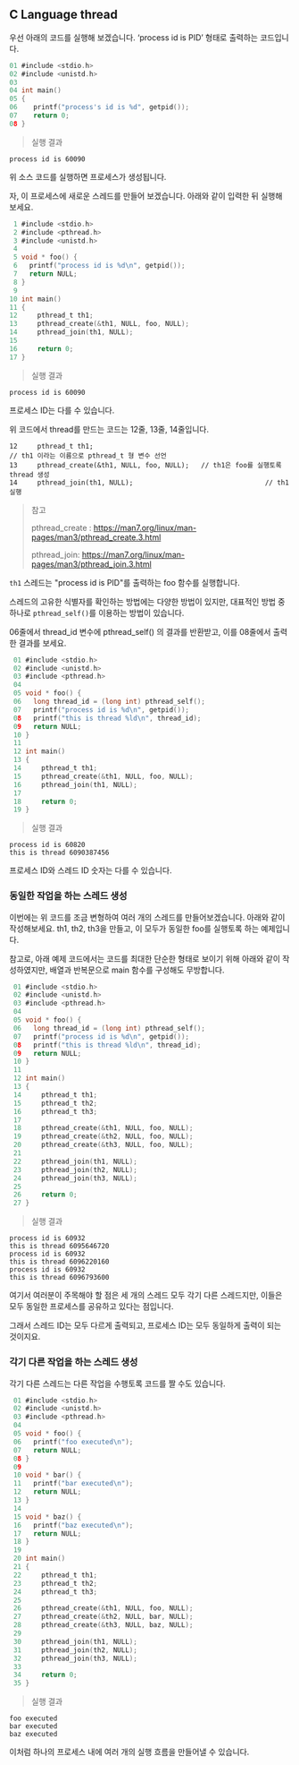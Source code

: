 ## C Language thread


우선 아래의 코드를 실행해 보겠습니다. ‘process id is PID’ 형태로 출력하는 코드입니다.



```c
01 #include <stdio.h>
02 #include <unistd.h>
03 
04 int main()
05 {
06    printf("process's id is %d", getpid());
07    return 0;
08 }
```

> 실행 결과

```
process id is 60090
```

위 소스 코드를 실행하면 프로세스가 생성됩니다. 

자, 이 프로세스에 새로운 스레드를 만들어 보겠습니다. 아래와 같이 입력한 뒤 실행해 보세요.

````c
 1 #include <stdio.h>
 2 #include <pthread.h>
 3 #include <unistd.h>
 4
 5 void * foo() {
 6   printf("process id is %d\n", getpid());
 7   return NULL;
 8 }
 9
10 int main()
11 {
12     pthread_t th1;
13     pthread_create(&th1, NULL, foo, NULL);
14     pthread_join(th1, NULL);
15
16     return 0;
17 }
````

> 실행 결과

```
process id is 60090
```

프로세스 ID는 다를 수 있습니다. 

위 코드에서 thread를 만드는 코드는 12줄, 13줄, 14줄입니다. 

```
12     pthread_t th1;														// th1 이라는 이름으로 pthread_t 형 변수 선언
13     pthread_create(&th1, NULL, foo, NULL); 	// th1은 foo를 실행토록 thread 생성
14     pthread_join(th1, NULL); 								// th1 실행
```

>참고
>
>pthread_create : https://man7.org/linux/man-pages/man3/pthread_create.3.html
>
>pthread_join: https://man7.org/linux/man-pages/man3/pthread_join.3.html

`th1` 스레드는 "process id is PID"를 출력하는 foo 함수를 실행합니다. 

스레드의 고유한 식별자를 확인하는 방법에는 다양한 방법이 있지만, 대표적인 방법 중 하나로 `pthread_self()`를 이용하는 방법이 있습니다.

06줄에서 thread_id 변수에 pthread_self() 의 결과를 반환받고, 이를 08줄에서 출력한 결과를 보세요.

```c
 01 #include <stdio.h>
 02 #include <unistd.h>
 03 #include <pthread.h>
 04
 05 void * foo() {
 06   long thread_id = (long int) pthread_self();
 07   printf("process id is %d\n", getpid());
 08   printf("this is thread %ld\n", thread_id);
 09   return NULL;
 10 }
 11
 12 int main()
 13 {
 14     pthread_t th1;
 15     pthread_create(&th1, NULL, foo, NULL);
 16     pthread_join(th1, NULL);
 17
 18     return 0;
 19 }
```

> 실행 결과

```
process id is 60820
this is thread 6090387456
```

프로세스 ID와 스레드 ID 숫자는 다를 수 있습니다. 



### 동일한 작업을 하는 스레드 생성

이번에는 위 코드를 조금 변형하여 여러 개의 스레드를 만들어보겠습니다. 아래와 같이 작성해보세요. th1, th2, th3을 만들고, 이 모두가 동일한 foo를 실행토록 하는 예제입니다. 

참고로, 아래 예제 코드에서는 코드를 최대한 단순한 형태로 보이기 위해 아래와 같이 작성하였지만, 배열과 반복문으로 main 함수를 구성해도 무방합니다.

```c
 01 #include <stdio.h>
 02 #include <unistd.h>
 03 #include <pthread.h>
 04
 05 void * foo() {
 06   long thread_id = (long int) pthread_self();
 07   printf("process id is %d\n", getpid());
 08   printf("this is thread %ld\n", thread_id);
 09   return NULL;
 10 }
 11
 12 int main()
 13 {
 14     pthread_t th1;
 15     pthread_t th2;
 16     pthread_t th3;
 17
 18     pthread_create(&th1, NULL, foo, NULL);
 19     pthread_create(&th2, NULL, foo, NULL);
 20     pthread_create(&th3, NULL, foo, NULL);
 21
 22     pthread_join(th1, NULL);
 23     pthread_join(th2, NULL);
 24     pthread_join(th3, NULL);
 25
 26     return 0;
 27 }
```



> 실행 결과

```
process id is 60932
this is thread 6095646720
process id is 60932
this is thread 6096220160
process id is 60932
this is thread 6096793600
```

여기서 여러분이 주목해야 할 점은 세 개의 스레드 모두 각기 다른 스레드지만, 이들은 모두 동일한 프로세스를 공유하고 있다는 점입니다. 

그래서 스레드 ID는 모두 다르게 출력되고, 프로세스 ID는 모두 동일하게 출력이 되는 것이지요.



### 각기 다른 작업을 하는 스레드 생성

각기 다른 스레드는 다른 작업을 수행토록 코드를 짤 수도 있습니다.

```c
 01 #include <stdio.h>
 02 #include <unistd.h>
 03 #include <pthread.h>
 04
 05 void * foo() {
 06   printf("foo executed\n");
 07   return NULL;
 08 }
 09
 10 void * bar() {
 11   printf("bar executed\n");
 12   return NULL;
 13 }
 14
 15 void * baz() {
 16   printf("baz executed\n");
 17   return NULL;
 18 }
 19
 20 int main()
 21 {
 22     pthread_t th1;
 23     pthread_t th2;
 24     pthread_t th3;
 25
 26     pthread_create(&th1, NULL, foo, NULL);
 27     pthread_create(&th2, NULL, bar, NULL);
 28     pthread_create(&th3, NULL, baz, NULL);
 29
 30     pthread_join(th1, NULL);
 31     pthread_join(th2, NULL);
 32     pthread_join(th3, NULL);
 33
 34     return 0;
 35 }
```

> 실행 결과

```
foo executed
bar executed
baz executed
```

이처럼 하나의 프로세스 내에 여러 개의 실행 흐름을 만들어낼 수 있습니다. 
